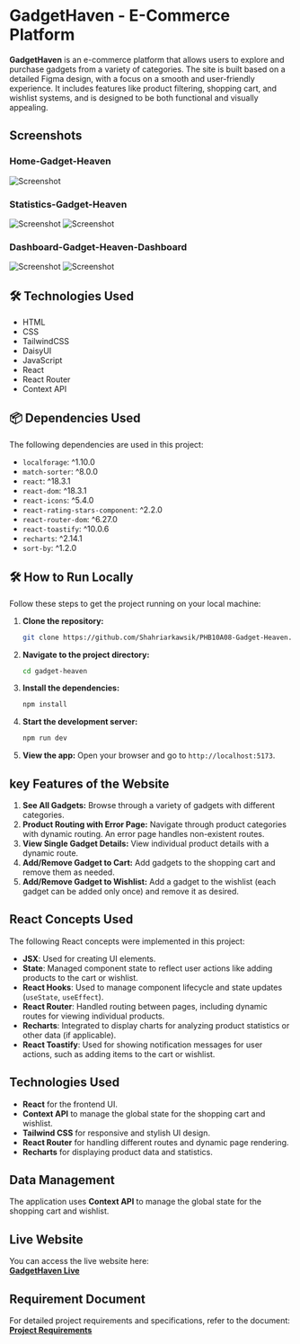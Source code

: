 # GadgetHaven - E-Commerce Platform

**GadgetHaven** is an e-commerce platform that allows users to explore and purchase gadgets from a variety of categories. The site is built based on a detailed Figma design, with a focus on a smooth and user-friendly experience. It includes features like product filtering, shopping cart, and wishlist systems, and is designed to be both functional and visually appealing.

## Screenshots

### Home-Gadget-Heaven

![Screenshot](https://github.com/Shahriarkawsik/PHB10A08-Gadget-Heaven/blob/main/src/assets/screenshot/Statistics-Gadget-Heaven-Home.png)

### Statistics-Gadget-Heaven

![Screenshot](https://github.com/Shahriarkawsik/PHB10A08-Gadget-Heaven/blob/main/src/assets/screenshot/Statistics-Gadget-Heaven-p1.png)
![Screenshot](https://github.com/Shahriarkawsik/PHB10A08-Gadget-Heaven/blob/main/src/assets/screenshot/Statistics-Gadget-Heaven-p2.png)

### Dashboard-Gadget-Heaven-Dashboard

![Screenshot](https://github.com/Shahriarkawsik/PHB10A08-Gadget-Heaven/blob/main/src/assets/screenshot/Dashboard-Gadget-Heaven-Dashboard-p1.png)
![Screenshot](https://github.com/Shahriarkawsik/PHB10A08-Gadget-Heaven/blob/main/src/assets/screenshot/Dashboard-Gadget-Heaven-Dashboard-p2.png)

## 🛠 Technologies Used

- HTML
- CSS
- TailwindCSS
- DaisyUI
- JavaScript
- React
- React Router
- Context API

## 📦 Dependencies Used

The following dependencies are used in this project:

- `localforage`: ^1.10.0
- `match-sorter`: ^8.0.0
- `react`: ^18.3.1
- `react-dom`: ^18.3.1
- `react-icons`: ^5.4.0
- `react-rating-stars-component`: ^2.2.0
- `react-router-dom`: ^6.27.0
- `react-toastify`: ^10.0.6
- `recharts`: ^2.14.1
- `sort-by`: ^1.2.0

## 🛠 How to Run Locally

Follow these steps to get the project running on your local machine:

1. **Clone the repository:**

   ```bash
   git clone https://github.com/Shahriarkawsik/PHB10A08-Gadget-Heaven.git
   ```

2. **Navigate to the project directory:**

   ```bash
   cd gadget-heaven
   ```

3. **Install the dependencies:**

   ```bash
   npm install
   ```

4. **Start the development server:**

   ```bash
   npm run dev
   ```

5. **View the app:**
   Open your browser and go to `http://localhost:5173`.

## key Features of the Website

1. **See All Gadgets:** Browse through a variety of gadgets with different categories.
2. **Product Routing with Error Page:** Navigate through product categories with dynamic routing. An error page handles non-existent routes.
3. **View Single Gadget Details:** View individual product details with a dynamic route.
4. **Add/Remove Gadget to Cart:** Add gadgets to the shopping cart and remove them as needed.
5. **Add/Remove Gadget to Wishlist:** Add a gadget to the wishlist (each gadget can be added only once) and remove it as desired.

## React Concepts Used

The following React concepts were implemented in this project:

- **JSX**: Used for creating UI elements.
- **State**: Managed component state to reflect user actions like adding products to the cart or wishlist.
- **React Hooks**: Used to manage component lifecycle and state updates (`useState`, `useEffect`).
- **React Router**: Handled routing between pages, including dynamic routes for viewing individual products.
- **Recharts**: Integrated to display charts for analyzing product statistics or other data (if applicable).
- **React Toastify**: Used for showing notification messages for user actions, such as adding items to the cart or wishlist.

## Technologies Used

- **React** for the frontend UI.
- **Context API** to manage the global state for the shopping cart and wishlist.
- **Tailwind CSS** for responsive and stylish UI design.
- **React Router** for handling different routes and dynamic page rendering.
- **Recharts** for displaying product data and statistics.

## Data Management

The application uses **Context API** to manage the global state for the shopping cart and wishlist.

## Live Website

You can access the live website here:  
[**GadgetHaven Live**](https://determined-grandmother.surge.sh)

## Requirement Document

For detailed project requirements and specifications, refer to the document:  
[**Project Requirements**](https://drive.google.com/file/d/1gmI3oFWHdXmWeqGNSQTmiWau3scD1Eeu/view?usp=sharing)
